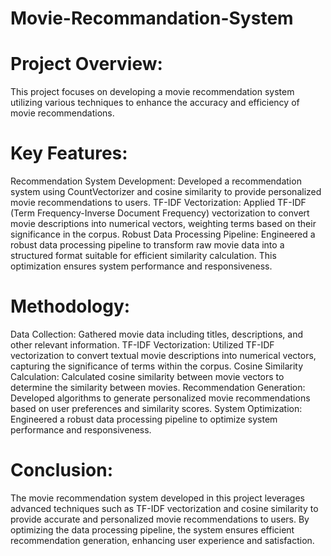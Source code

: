 # Movie-Recommandation-System
# Project Overview:
This project focuses on developing a movie recommendation system utilizing various techniques to enhance the accuracy and efficiency of movie recommendations.
# Key Features:
Recommendation System Development: Developed a recommendation system using CountVectorizer and cosine similarity to provide personalized movie recommendations to users.
TF-IDF Vectorization: Applied TF-IDF (Term Frequency-Inverse Document Frequency) vectorization to convert movie descriptions into numerical vectors, weighting terms based on their significance in the corpus.
Robust Data Processing Pipeline: Engineered a robust data processing pipeline to transform raw movie data into a structured format suitable for efficient similarity calculation. This optimization ensures system performance and responsiveness.
# Methodology:
Data Collection: Gathered movie data including titles, descriptions, and other relevant information.
TF-IDF Vectorization: Utilized TF-IDF vectorization to convert textual movie descriptions into numerical vectors, capturing the significance of terms within the corpus.
Cosine Similarity Calculation: Calculated cosine similarity between movie vectors to determine the similarity between movies.
Recommendation Generation: Developed algorithms to generate personalized movie recommendations based on user preferences and similarity scores.
System Optimization: Engineered a robust data processing pipeline to optimize system performance and responsiveness.
# Conclusion:
The movie recommendation system developed in this project leverages advanced techniques such as TF-IDF vectorization and cosine similarity to provide accurate and personalized movie recommendations to users. By optimizing the data processing pipeline, the system ensures efficient recommendation generation, enhancing user experience and satisfaction.

